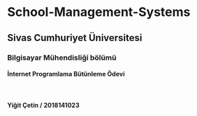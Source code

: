# School-Management-Systems

<h2> Sivas Cumhuriyet Üniversitesi </h2>
<h3> Bilgisayar Mühendisliği bölümü </h3>
<h4> İnternet Programlama Bütünleme Ödevi </h4> <br>

<h4>  Yiğit Çetin / 2018141023 </h4>
